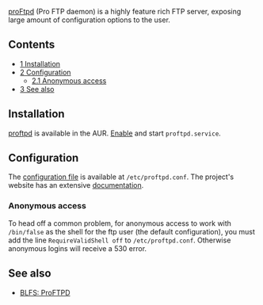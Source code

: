 [proFtpd](http://proftpd.org/) (Pro FTP daemon) is a highly feature rich FTP server, exposing large amount of configuration options to the user.

## Contents

*   [1 Installation](#Installation)
*   [2 Configuration](#Configuration)
    *   [2.1 Anonymous access](#Anonymous_access)
*   [3 See also](#See_also)

## Installation

[proftpd](https://aur.archlinux.org/packages/proftpd/) is available in the AUR. [Enable](/index.php/Enable "Enable") and start `proftpd.service`.

## Configuration

The [configuration file](http://www.proftpd.org/docs/howto/ConfigFile.html) is available at `/etc/proftpd.conf`. The project's website has an extensive [documentation](http://www.proftpd.org/docs/).

### Anonymous access

To head off a common problem, for anonymous access to work with `/bin/false` as the shell for the ftp user (the default configuration), you must add the line `RequireValidShell off` to `/etc/proftpd.conf`. Otherwise anonymous logins will receive a 530 error.

## See also

*   [BLFS: ProFTPD](http://www.linuxfromscratch.org/blfs/view/7.6/server/proftpd.html)